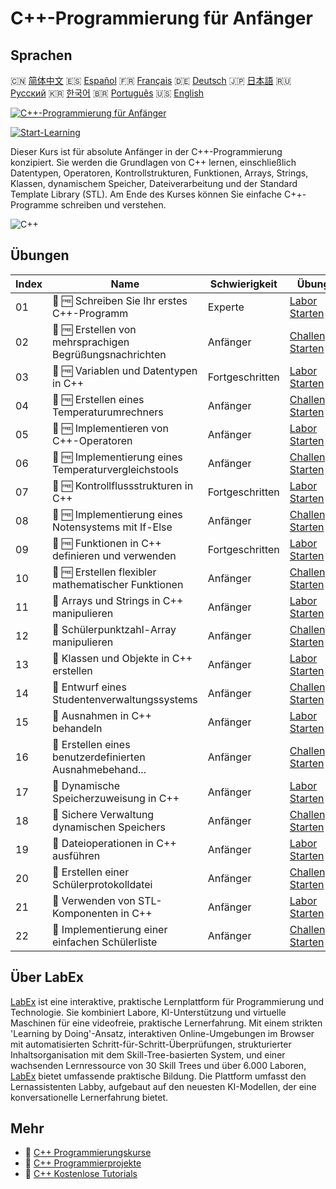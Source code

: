# C++-Programmierung für Anfänger

## Sprachen

🇨🇳 [简体中文](README_zh.md) 🇪🇸 [Español](README_es.md) 🇫🇷 [Français](README_fr.md) 🇩🇪 [Deutsch](README_de.md) 🇯🇵 [日本語](README_ja.md) 🇷🇺 [Русский](README_ru.md) 🇰🇷 [한국어](README_ko.md) 🇧🇷 [Português](README_pt.md) 🇺🇸 [English](README.md) 

[![C++-Programmierung für Anfänger](https://cover-creator.labex.io/cpp-programming-for-beginners.png?lang=de)](https://labex.io/de/courses/cpp-programming-for-beginners)

[![Start-Learning](https://img.shields.io/badge/Start-Learning-whitesmoke?style=for-the-badge)](https://labex.io/de/courses/cpp-programming-for-beginners)

Dieser Kurs ist für absolute Anfänger in der C++-Programmierung konzipiert. Sie werden die Grundlagen von C++ lernen, einschließlich Datentypen, Operatoren, Kontrollstrukturen, Funktionen, Arrays, Strings, Klassen, dynamischem Speicher, Dateiverarbeitung und der Standard Template Library (STL). Am Ende des Kurses können Sie einfache C++-Programme schreiben und verstehen.

![C++](https://img.shields.io/badge/C++-whitesmoke?style=for-the-badge&logo=c++)


## Übungen

|   Index | Name                                                      | Schwierigkeit   | Übung                                                                                                                                                         |
|---------|-----------------------------------------------------------|-----------------|---------------------------------------------------------------------------------------------------------------------------------------------------------------|
|      01 | 🧩 🆓 Schreiben Sie Ihr erstes C++-Programm               | Experte         | <a target='_blank' href='https://labex.io/de/labs/cpp-write-your-first-c-program-446069?course=cpp-programming-for-beginners'>Labor Starten</a>               |
|      02 | 🎯 🆓 Erstellen von mehrsprachigen Begrüßungsnachrichten  | Anfänger        | <a target='_blank' href='https://labex.io/de/labs/cpp-craft-multilingual-greeting-messages-446094?course=cpp-programming-for-beginners'>Challenge Starten</a> |
|      03 | 🧩 🆓 Variablen und Datentypen in C++                     | Fortgeschritten | <a target='_blank' href='https://labex.io/de/labs/cpp-variables-and-data-types-in-c-446078?course=cpp-programming-for-beginners'>Labor Starten</a>            |
|      04 | 🎯 🆓 Erstellen eines Temperaturumrechners                | Anfänger        | <a target='_blank' href='https://labex.io/de/labs/c-create-a-temperature-converter-446144?course=cpp-programming-for-beginners'>Challenge Starten</a>         |
|      05 | 🧩 🆓 Implementieren von C++-Operatoren                   | Anfänger        | <a target='_blank' href='https://labex.io/de/labs/cpp-implement-c-operators-446084?course=cpp-programming-for-beginners'>Labor Starten</a>                    |
|      06 | 🎯 🆓 Implementierung eines Temperaturvergleichstools     | Anfänger        | <a target='_blank' href='https://labex.io/de/labs/implement-temperature-comparison-utility-446145?course=cpp-programming-for-beginners'>Challenge Starten</a> |
|      07 | 🧩 🆓 Kontrollflussstrukturen in C++                      | Fortgeschritten | <a target='_blank' href='https://labex.io/de/labs/cpp-control-flow-structures-in-c-446083?course=cpp-programming-for-beginners'>Labor Starten</a>             |
|      08 | 🎯 🆓 Implementierung eines Notensystems mit If-Else      | Anfänger        | <a target='_blank' href='https://labex.io/de/labs/c-implement-grading-system-with-if-else-446149?course=cpp-programming-for-beginners'>Challenge Starten</a>  |
|      09 | 🧩 🆓 Funktionen in C++ definieren und verwenden          | Fortgeschritten | <a target='_blank' href='https://labex.io/de/labs/cpp-define-and-use-functions-in-c-446080?course=cpp-programming-for-beginners'>Labor Starten</a>            |
|      10 | 🎯 🆓 Erstellen flexibler mathematischer Funktionen       | Anfänger        | <a target='_blank' href='https://labex.io/de/labs/c-create-flexible-math-functions-446161?course=cpp-programming-for-beginners'>Challenge Starten</a>         |
|      11 | 🧩  Arrays und Strings in C++ manipulieren                | Anfänger        | <a target='_blank' href='https://labex.io/de/labs/cpp-manipulate-arrays-and-strings-in-c-446085?course=cpp-programming-for-beginners'>Labor Starten</a>       |
|      12 | 🎯  Schülerpunktzahl-Array manipulieren                   | Anfänger        | <a target='_blank' href='https://labex.io/de/labs/c-manipulate-student-scores-array-446194?course=cpp-programming-for-beginners'>Challenge Starten</a>        |
|      13 | 🧩  Klassen und Objekte in C++ erstellen                  | Anfänger        | <a target='_blank' href='https://labex.io/de/labs/cpp-create-classes-and-objects-in-c-446079?course=cpp-programming-for-beginners'>Labor Starten</a>          |
|      14 | 🎯  Entwurf eines Studentenverwaltungssystems             | Anfänger        | <a target='_blank' href='https://labex.io/de/labs/cpp-design-a-student-management-system-446288?course=cpp-programming-for-beginners'>Challenge Starten</a>   |
|      15 | 🧩  Ausnahmen in C++ behandeln                            | Anfänger        | <a target='_blank' href='https://labex.io/de/labs/cpp-handle-exceptions-in-c-446082?course=cpp-programming-for-beginners'>Labor Starten</a>                   |
|      16 | 🎯  Erstellen eines benutzerdefinierten Ausnahmebehand... | Anfänger        | <a target='_blank' href='https://labex.io/de/labs/cpp-create-a-custom-exception-handler-446292?course=cpp-programming-for-beginners'>Challenge Starten</a>    |
|      17 | 🧩  Dynamische Speicherzuweisung in C++                   | Anfänger        | <a target='_blank' href='https://labex.io/de/labs/cpp-dynamic-memory-allocation-in-c-446081?course=cpp-programming-for-beginners'>Labor Starten</a>           |
|      18 | 🎯  Sichere Verwaltung dynamischen Speichers              | Anfänger        | <a target='_blank' href='https://labex.io/de/labs/cpp-manage-dynamic-memory-safely-446299?course=cpp-programming-for-beginners'>Challenge Starten</a>         |
|      19 | 🧩  Dateioperationen in C++ ausführen                     | Anfänger        | <a target='_blank' href='https://labex.io/de/labs/cpp-perform-file-operations-in-c-446086?course=cpp-programming-for-beginners'>Labor Starten</a>             |
|      20 | 🎯  Erstellen einer Schülerprotokolldatei                 | Anfänger        | <a target='_blank' href='https://labex.io/de/labs/cpp-create-a-student-log-file-446297?course=cpp-programming-for-beginners'>Challenge Starten</a>            |
|      21 | 🧩  Verwenden von STL-Komponenten in C++                  | Anfänger        | <a target='_blank' href='https://labex.io/de/labs/cpp-use-stl-components-in-c-446087?course=cpp-programming-for-beginners'>Labor Starten</a>                  |
|      22 | 🎯  Implementierung einer einfachen Schülerliste          | Anfänger        | <a target='_blank' href='https://labex.io/de/labs/cpp-implement-a-simple-student-roster-446298?course=cpp-programming-for-beginners'>Challenge Starten</a>    |

## Über LabEx

[LabEx](https://labex.io) ist eine interaktive, praktische Lernplattform für Programmierung und Technologie. Sie kombiniert Labore, KI-Unterstützung und virtuelle Maschinen für eine videofreie, praktische Lernerfahrung. Mit einem strikten 'Learning by Doing'-Ansatz, interaktiven Online-Umgebungen im Browser mit automatisierten Schritt-für-Schritt-Überprüfungen, strukturierter Inhaltsorganisation mit dem Skill-Tree-basierten System, und einer wachsenden Lernressource von 30 Skill Trees und über 6.000 Laboren, [LabEx](https://labex.io) bietet umfassende praktische Bildung. Die Plattform umfasst den Lernassistenten Labby, aufgebaut auf den neuesten KI-Modellen, der eine konversationelle Lernerfahrung bietet.

## Mehr

- 🔗 [C++ Programmierungskurse](https://github.com/labex-labs/awesome-programming-courses)
- 🔗 [C++ Programmierprojekte](https://github.com/labex-labs/awesome-programming-projects)
- 🔗 [C++ Kostenlose Tutorials](https://github.com/labex-labs/cpp-free-tutorials)

